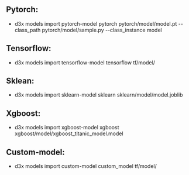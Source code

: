 ## Pytorch:
  - d3x models import pytorch-model pytorch pytorch/model/model.pt --class_path pytorch/model/sample.py --class_instance model
## Tensorflow:
  - d3x models import tensorflow-model tensorflow tf/model/
## Sklean:
  - d3x models import sklearn-model sklearn sklearn/model/model.joblib
## Xgboost:
  - d3x models import xgboost-model xgboost xgboost/model/xgboost_titanic_model.model
## Custom-model:
  - d3x models import custom-model custom_model tf/model/
